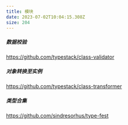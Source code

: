 ```yaml
---
title: 模块
date: 2023-07-02T10:04:15.308Z
size: 204
---
```

##### 数据校验

https://github.com/typestack/class-validator

##### 对象转换至实例

https://github.com/typestack/class-transformer

##### 类型合集

https://github.com/sindresorhus/type-fest
